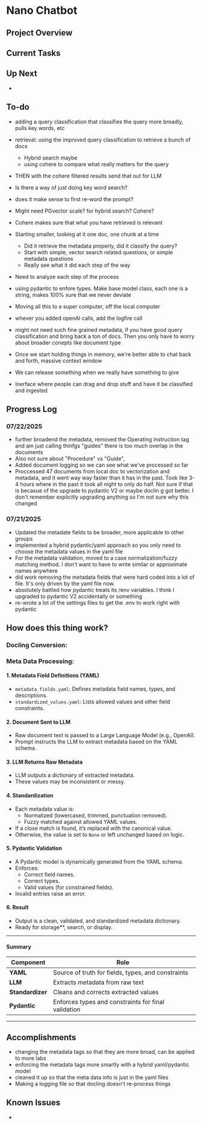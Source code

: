 # Nano Chatbot

## Project Overview

## Current Tasks



## Up Next

-

## To-do


- adding a query classification that classifies the query more broadly, pulls key words, etc
- retrieval: using the improved query classification to retrieve a bunch of docs
  - Hybrid search maybe
  - using cohere to compare what really matters for the query
- THEN with the cohere filtered results send that out for LLM

- Is there a way of just doing key word search? 
- does it make sense to first re-word the prompt?
- Might need PGvector scale? for hybrid search? Cohere?
- Cohere makes sure that what you have retrieved is relevant
- Starting smaller, looking at it one doc, one chunk at a time
    - Did it retrieve the metadata properly, did it classify the query?
    - Start with simple, vector search related questions, or simple metadata questions
    - Really see what it did each step of the way
- Need to analyze each step of the process
- using pydantic to enfore types. Make base model class, each one is a string, makes 100% sure that we never deviate
- Moving all this to a super computer, off the local computer
- whever you added openAI calls, add the logfire call
- might not need such fine grained metadata, if you have good query classification and bring back a ton of docs. Then you only have to worry about broader conepts like document type
- Once we start holding things in memory, we're better able to chat back and forth, massive context window
- We can release something when we really have something to give
- Inerface where people can drag and drop stuff and have it be classified and ingested 


## Progress Log
### 07/22/2025
- further broadend the metadata, removed the Operating instruction tag and am just calling thinfgs "guides" there is too much overlap in the documents
- Also not sure about "Procedure" vs "Guide", 
- Added document logging so we can see what we've processed so far
- Proccessed 47 documents from local doc to vectorization and metadata, and it went way way faster than it has in the past. Took like 3-4 hours where in the past it took all night to only do half. Not sure if that is becasue of the upgrade to pydantic V2 or maybe doclin g got better. I don't remember explicitly upgrading anything so I'm not sure why this changed
  


### 07/21/2025
- Updated the metadate fields to be broader, more applicable to other groups
- implemented a hybrid pydantic/yaml approach so you only need to choose the metadata values in the yaml file
- For the metadata validation, moved to a case normalization/fuzzy matching method. I don't want to have to write similar or approximate names anywhere
- did work removing the metadata fields that were hard coded into a lot of file. It's only driven by the yaml file now.
- absolutely battled how pydantic treats its /env variables. I think I upgraded to pydantic V2 accidentally or something
- re-wrote a lot of the settings files to get the .env to work right with pydantic

## How does this thing work?

### Docling Conversion:


### Meta Data Processing:


#### 1. **Metadata Field Definitions (YAML)**
- `metadata_fields.yaml`: Defines metadata field names, types, and descriptions.
- `standardized_values.yaml`: Lists allowed values and other field constraints.

#### 2. **Document Sent to LLM**
- Raw document text is passed to a Large Language Model (e.g., OpenAI).
- Prompt instructs the LLM to extract metadata based on the YAML schema.

#### 3. **LLM Returns Raw Metadata**
- LLM outputs a dictionary of extracted metadata.
- These values may be inconsistent or messy.

#### 4. **Standardization**
- Each metadata value is:
  - Normalized (lowercased, trimmed, punctuation removed).
  - Fuzzy matched against allowed YAML values.
- If a close match is found, it’s replaced with the canonical value.
- Otherwise, the value is set to `None` or left unchanged based on logic.

#### 5. **Pydantic Validation**
- A Pydantic model is dynamically generated from the YAML schema.
- Enforces:
  - Correct field names.
  - Correct types.
  - Valid values (for constrained fields).
- Invalid entries raise an error.

#### 6. **Result**
- Output is a clean, validated, and standardized metadata dictionary.
- Ready for storage**, search, or display.

---

#### Summary

| Component        | Role                                                |
|------------------|-----------------------------------------------------|
| **YAML**         | Source of truth for fields, types, and constraints  |
| **LLM**          | Extracts metadata from raw text                     |
| **Standardizer** | Cleans and corrects extracted values                |
| **Pydantic**     | Enforces types and constraints for final validation |

---




## Accomplishments
- changing the metadata tags so that they are more broad, can be applied to more labs
- enforcing the metadata tags more smartly with a hybrid yaml/pydantic model
- cleaned it up so that the meta data info is just in the yaml files
- Making a logging file so that docling doesn't re-process things


## Known Issues
- 

